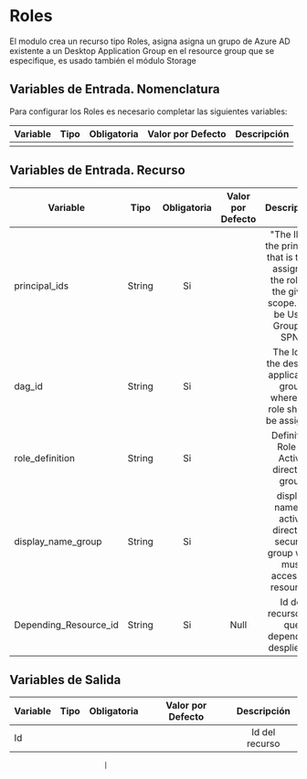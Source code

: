 # Roles
El modulo crea un recurso tipo Roles, asigna asigna un grupo de Azure AD existente a un Desktop Application Group en el resource group  que se especifique, es usado también el módulo Storage

## Variables de Entrada. Nomenclatura
Para configurar los Roles es necesario completar las siguientes variables:

|Variable           |Tipo   |Obligatoria    |Valor por Defecto  |Descripción                                                    |
|-------------------|:-----:|:-------------:|:-----------------:|:-------------------------------------------------------------:|
                                  |

## Variables de Entrada. Recurso

|Variable                       |Tipo   |Obligatoria    |Valor por Defecto  |Descripción                                                                                               |
|----------------------         |:-----:|:-------------:|:-----------------:|:--------------------------------------------------------------------------------------------------------:|
|principal_ids                  |String |Si             |                   |"The ID of the principal that is to be assigned the role at the given scope. Can be User, Group or SPN"   |                |
|dag_id                         |String |Si             |                   |The Id of the desktop application group where the role should be assigned                                 |
|role_definition                |String |Si             |                   |Definition Role to Active directory group                                                                 |
|display_name_group	        |String |Si             |                   |display name of active directory security group what must access to resources                             |    
|Depending_Resource_id          |String |Si             |Null               |Id del recurso del que depende el despliegue                                                              |



## Variables de Salida

|Variable              |Tipo   |Obligatoria    |Valor por Defecto  |Descripción                                                    |
|----------------------|:-----:|:-------------:|:-----------------:|:-------------------------------------------------------------:|
|Id                    |       |               |                   |Id del recurso                                                 |
                          
                           |


